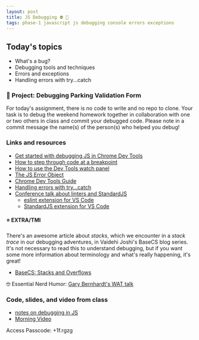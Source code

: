 ```yaml
---
layout: post
title: JS Debugging ⛔ 🐞
tags: phase-1 javascript js debugging console errors exceptions
---
```


## Today's topics

- What's a bug?
- Debugging tools and techniques
- Errors and exceptions
- Handling errors with try...catch

### 🐛 Project: Debugging Parking Validation Form

For today's assignment, there is no code to write and no repo to clone. Your task is to debug the weekend homework together in collaboration with one or two others in class and commit your debugged code. Please note in a commit message the name(s) of the person(s) who helped you debug!

### Links and resources

- [Get started with debugging JS in Chrome Dev Tools](https://developers.google.com/web/tools/chrome-devtools/javascript)
- [How to step through code at a breakpoint](https://developers.google.com/web/tools/chrome-devtools/javascript/reference#stepping)
- [How to use the Dev Tools watch panel](https://developers.google.com/web/tools/chrome-devtools/javascript/reference#watch)
- [The JS Error Object](https://developer.mozilla.org/en-US/docs/Web/JavaScript/Reference/Global_Objects/Error)
- [Chrome Dev Tools Guide](https://developers.google.com/web/tools/chrome-devtools)
- [Handling errors with try...catch](https://developer.mozilla.org/en-US/docs/Web/JavaScript/Guide/Control_flow_and_error_handling#try...catch_statement)
- [Conference talk about linters and StandardJS](https://www.youtube.com/watch?v=kuHfMw8j4xk)
  - [eslint extension for VS Code](https://marketplace.visualstudio.com/items?itemName=dbaeumer.vscode-eslint)
  - [StandardJS extension for VS Code](https://marketplace.visualstudio.com/items?itemName=chenxsan.vscode-standardjs)

#### ⭐️ EXTRA/TMI

There's an awesome article about _stacks_, which we encounter in a _stack trace_ in our debugging adventures, in Vaidehi Joshi's BaseCS blog series. It's not necessary to read this to understand debugging, but if you want some more information about terminology and what's really happening, it's great!

- [BaseCS: Stacks and Overflows](https://medium.com/basecs/stacks-and-overflows-dbcf7854dc67)

🤓 Essential Nerd Humor: [Gary Bernhardt's WAT talk](https://www.destroyallsoftware.com/talks/wat)

### Code, slides, and video from class

- [notes on debugging in JS](https://github.com/momentum-team-9/notes/js-debugging.md)
- [Morning Video](https://us02web.zoom.us/rec/share/_EvphwR_7NOcO1AVndsZfBETpOoRE6WNKTPQCst-exPw7Km4KmxOO6qq9aOWP9q6.IYJzzDxLa0xhrvT8)

Access Passcode: +1f.rgzg
